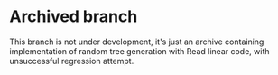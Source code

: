# Archived branch

This branch is not under development, it's just an archive containing implementation of random tree generation with Read linear code, with unsuccessful regression attempt.